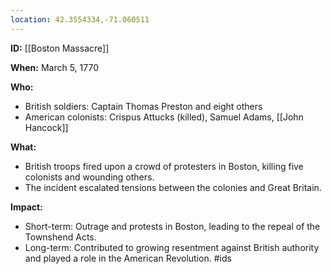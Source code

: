 ```yaml
---
location: 42.3554334,-71.060511
---
```

**ID:** [[Boston Massacre]]

**When:** March 5, 1770

**Who:**
* British soldiers: Captain Thomas Preston and eight others
* American colonists: Crispus Attucks (killed), Samuel Adams, [[John Hancock]]

**What:**
* British troops fired upon a crowd of protesters in Boston, killing five colonists and wounding others.
* The incident escalated tensions between the colonies and Great Britain.

**Impact:**
* Short-term: Outrage and protests in Boston, leading to the repeal of the Townshend Acts.
* Long-term: Contributed to growing resentment against British authority and played a role in the American Revolution.
#ids